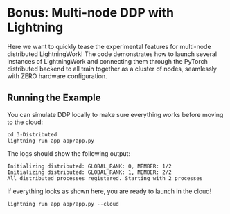 # Bonus: Multi-node DDP with Lightning

Here we want to quickly tease the experimental features for multi-node distributed LightningWork!
The code demonstrates how to launch several instances of LightningWork and connecting them through the PyTorch
distributed backend to all train together as a cluster of nodes, seamlessly with ZERO hardware configuration.

## Running the Example

You can simulate DDP locally to make sure everything works before moving to the cloud:

```commandline
cd 3-Distributed
lightning run app app/app.py
```

The logs should show the following output:

```
Initializing distributed: GLOBAL_RANK: 0, MEMBER: 1/2
Initializing distributed: GLOBAL_RANK: 1, MEMBER: 2/2
All distributed processes registered. Starting with 2 processes
```

If everything looks as shown here, you are ready to launch in the cloud!

```commandline
lightning run app app/app.py --cloud
```
